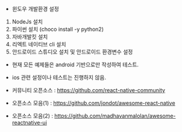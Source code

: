 * 윈도우 개발환경 설정
1. NodeJs 설치
2. 파이썬 설치 (choco install -y python2)
3. 자바개발킷 설치
4. 리엑트 네이티브 cli 설치
5. 안드로이드 스튜디오 설치 및 안드로이드 환경변수 설정
  
* 현재 모든 예제들은 android 기반으로만 작성하여 테스트.
* ios 관련 설정이나 테스트는 진행하지 않음.

* 커뮤니티 오픈소스 : https://github.com/react-native-community
* 오픈소스 모음(1) : https://github.com/jondot/awesome-react-native
* 오픈소스 모음(2) : https://github.com/madhavanmalolan/awesome-reactnative-ui
